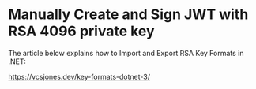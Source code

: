 # Manually Create and Sign JWT with RSA 4096 private key

The article below explains how to Import and Export RSA Key Formats in .NET:

https://vcsjones.dev/key-formats-dotnet-3/

